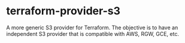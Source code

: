 # terraform-provider-s3
A more generic S3 provider for Terraform.  The objective is to have an independent S3 provider that is compatible with AWS, RGW, GCE, etc.
